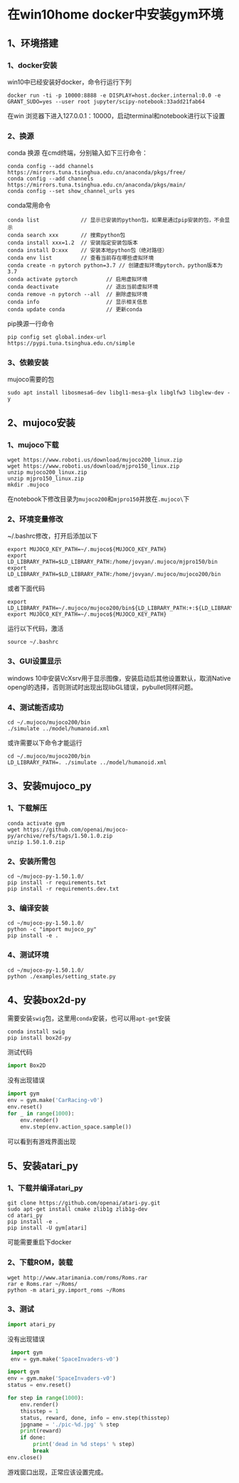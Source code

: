 # 在win10home docker中安装gym环境

## 1、环境搭建
### 1、docker安装

win10中已经安装好docker，命令行运行下列

    docker run -ti -p 10000:8888 -e DISPLAY=host.docker.internal:0.0 -e GRANT_SUDO=yes --user root jupyter/scipy-notebook:33add21fab64

在win 浏览器下进入127.0.0.1：10000，启动terminal和notebook进行以下设置

### 2、换源

conda 换源
在cmd终端，分别输入如下三行命令：

    conda config --add channels https://mirrors.tuna.tsinghua.edu.cn/anaconda/pkgs/free/
    conda config --add channels https://mirrors.tuna.tsinghua.edu.cn/anaconda/pkgs/main/
    conda config --set show_channel_urls yes

conda常用命令

    conda list             // 显示已安装的python包，如果是通过pip安装的包，不会显示
    conda search xxx       // 搜索python包
    conda install xxx=1.2  // 安装指定安装包版本
    conda install D:xxx    // 安装本地python包（绝对路径）
    conda env list         // 查看当前存在哪些虚拟环境
    conda create -n pytorch python=3.7 // 创建虚拟环境pytorch，python版本为3.7
    conda activate pytorch         // 启用虚拟环境
    conda deactivate               // 退出当前虚拟环境
    conda remove -n pytorch --all  // 删除虚拟环境
    conda info                     // 显示相关信息
    conda update conda             // 更新conda

pip换源一行命令

    pip config set global.index-url https://pypi.tuna.tsinghua.edu.cn/simple

### 3、依赖安装

mujoco需要的包

    sudo apt install libosmesa6-dev libgl1-mesa-glx libglfw3 libglew-dev -y


## 2、mujoco安装

### 1、mujoco下载
    
    wget https://www.roboti.us/download/mujoco200_linux.zip
    wget https://www.roboti.us/download/mjpro150_linux.zip
    unzip mujoco200_linux.zip
    unzip mjpro150_linux.zip
    mkdir .mujoco

在notebook下修改目录为`mujoco200`和`mjpro150`并放在`.mujoco\`下

### 2、环境变量修改

~/.bashrc修改，打开后添加以下

    export MUJOCO_KEY_PATH=~/.mujoco${MUJOCO_KEY_PATH}
    export LD_LIBRARY_PATH=$LD_LIBRARY_PATH:/home/jovyan/.mujoco/mjpro150/bin
    export LD_LIBRARY_PATH=$LD_LIBRARY_PATH:/home/jovyan/.mujoco/mujoco200/bin

或者下面代码

    export LD_LIBRARY_PATH=~/.mujoco/mujoco200/bin${LD_LIBRARY_PATH:+:${LD_LIBRARY_PATH}}
    export MUJOCO_KEY_PATH=~/.mujoco${MUJOCO_KEY_PATH}

运行以下代码，激活

    source ~/.bashrc

### 3、GUI设置显示

windows 10中安装VcXsrv用于显示图像，安装启动后其他设置默认，取消Native opengl的选择，否则测试时出现出现libGL错误，pybullet同样问题。

### 4、测试能否成功

    cd ~/.mujoco/mujoco200/bin
    ./simulate ../model/humanoid.xml

或许需要以下命令才能运行    

    cd ~/.mujoco/mujoco200/bin
    LD_LIBRARY_PATH=. ./simulate ../model/humanoid.xml

## 3、安装mujoco_py

### 1、下载解压

    conda activate gym
    wget https://github.com/openai/mujoco-py/archive/refs/tags/1.50.1.0.zip
    unzip 1.50.1.0.zip

### 2、安装所需包

    cd ~/mujoco-py-1.50.1.0/
    pip install -r requirements.txt
    pip install -r requirements.dev.txt

### 3、编译安装

    cd ~/mujoco-py-1.50.1.0/
    python -c "import mujoco_py"
    pip install -e .

### 4、测试环境
    
    cd ~/mujoco-py-1.50.1.0/
    python ./examples/setting_state.py

## 4、安装box2d-py
 
 需要安装`swig`包，这里用`conda`安装，也可以用`apt-get`安装

    conda install swig
    pip install box2d-py

测试代码
```python
import Box2D
```
没有出现错误

```python
import gym
env = gym.make('CarRacing-v0')
env.reset()
for _ in range(1000):
    env.render()
    env.step(env.action_space.sample())
```

可以看到有游戏界面出现

## 5、安装atari_py

### 1、下载并编译atari_py

    git clone https://github.com/openai/atari-py.git
    sudo apt-get install cmake zlib1g zlib1g-dev
    cd atari_py
    pip install -e .
    pip install -U gym[atari]

可能需要重启下docker

### 2、下载ROM，装载

    wget http://www.atarimania.com/roms/Roms.rar
    rar e Roms.rar ~/Roms/
    python -m atari_py.import_roms ~/Roms

### 3、测试

```python
import atari_py
```

没有出现错误

```python
 import gym
 env = gym.make('SpaceInvaders-v0')
```

```python
import gym
env = gym.make('SpaceInvaders-v0')
status = env.reset()

for step in range(1000):
    env.render()
    thisstep = 1
    status, reward, done, info = env.step(thisstep)
    jpgname = './pic-%d.jpg' % step
    print(reward)
    if done:
        print('dead in %d steps' % step)
        break
env.close()
```

游戏窗口出现，正常应该设置完成。
